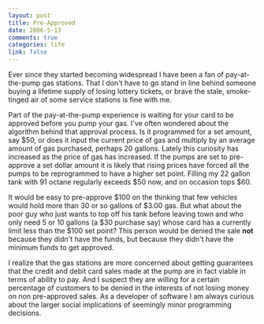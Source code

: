 ```yaml
--- 
layout: post
title: Pre-Approved
date: 2006-5-13
comments: true
categories: life
link: false
---
```

Ever since they started becoming widespread I have been a fan of pay-at-the-pump gas stations. That I don't have to go stand in line behind someone buying a lifetime supply of losing lottery tickets, or brave the stale, smoke-tinged air of some service stations is fine with me.

Part of the pay-at-the-pump experience is waiting for your card to be approved before you pump your gas. I've often wondered about the algorithm behind that approval process. Is it programmed for a set amount, say $50, or does it input the current price of gas and multiply by an average amount of gas purchased, perhaps 20 gallons. Lately this curiosity has increased as the price of gas has increased. If the pumps are set to pre-approve a set dollar amount it is likely that rising prices have forced all the pumps to be reprogrammed to have a higher set point. Filling my 22 gallon tank with 91 octane regularly exceeds $50 now, and on occasion tops $60.

It would be easy to pre-approve $100 on the thinking that few vehicles would hold more than 30 or so gallons of $3.00 gas. But what about the poor guy who just wants to top off his tank before leaving town and who only need 5 or 10 gallons (a $30 purchase say) whose card has a currently limit less than the $100 set point? This person would be denied the sale <b>not</b> because they didn't have the funds, but because they didn't have the minimum funds to get approved.

I realize that the gas stations are more concerned about getting guarantees that the credit and debit card sales made at the pump are in fact viable in terms of ability to pay. And I suspect they are willing for a certain percentage of customers to be denied in the interests of not losing money on non pre-approved sales. As a developer of software I am always curious about the larger social implications of seemingly minor programming decisions.
